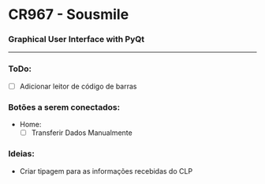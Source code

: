 # CR967 - Sousmile
### Graphical User Interface with PyQt

---

### ToDo:
- [ ] Adicionar leitor de código de barras  

### Botões a serem conectados:
- Home:
  - [ ] Transferir Dados Manualmente
### Ideias:
- Criar tipagem para as informações recebidas do CLP

